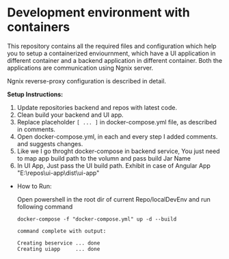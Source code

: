 # Development environment with containers

This repository contains all the required files and configuration which help you to setup a containerized enviournment, which have a UI application in different container and a backend application in different container. Both the applications are communication using Ngnix server. 

Ngnix reverse-proxy configuration is described in detail.


**Setup Instructions:**

1. Update repositories backend and repos with latest code.
2. Clean build your backend and UI app.
3. Replace placeholder `[ ... ]` in docker-compose.yml file, as described in comments.
4. Open docker-compose.yml, in each and every step I added comments. and suggests changes.
5. Like we I go throght docker-compose in backend service, You just need to map app build path to the volumn and pass build Jar Name
6. In UI App, Just pass the UI build path. Exhibit in case of Angular App "E:\repos\ui-app\dist\ui-app"
    
* How to Run:

  Open powershell in the root dir of current Repo/localDevEnv and run following command

  ```
  docker-compose -f "docker-compose.yml" up -d --build

  command complete with output:

  Creating beservice ... done
  Creating uiapp     ... done 

  ```